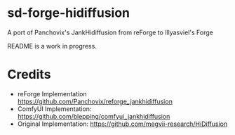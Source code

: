 # sd-forge-hidiffusion
A port of Panchovix's JankHidiffusion from reForge to lllyasviel's Forge

README is a work in progress.

# Credits
- reForge Implementation https://github.com/Panchovix/reforge_jankhidiffusion
- ComfyUI Implementation: https://github.com/blepping/comfyui_jankhidiffusion
- Original Implementation: https://github.com/megvii-research/HiDiffusion